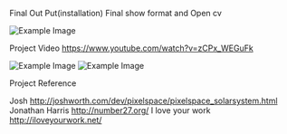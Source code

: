 Final Out Put(installation)
Final show format and Open cv 


![Example Image](http://feng-yuting.com/wp-content/uploads/2014/02/vlcsnap-2014-02-03-11h50m53s126.png "Example Image")

Project Video
https://www.youtube.com/watch?v=zCPx_WEGuFk

![Example Image](http://feng-yuting.com/wp-content/uploads/2014/03/302_332014_221649.gif "Example Image")
![Example Image](http://feng-yuting.com/wp-content/uploads/2014/03/1981778_10152248302757980_1527369805_n.jpg "Example Image")


Project Reference


Josh http://joshworth.com/dev/pixelspace/pixelspace_solarsystem.html
Jonathan Harris
http://number27.org/
I love your work
http://iloveyourwork.net/



